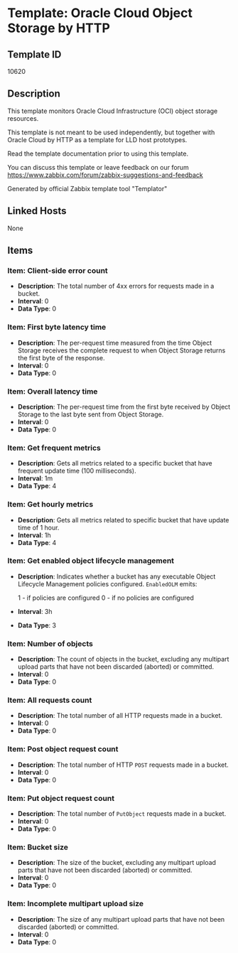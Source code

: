 # Template: Oracle Cloud Object Storage by HTTP

## Template ID
10620

## Description
This template monitors Oracle Cloud Infrastructure (OCI) object storage resources.

This template is not meant to be used independently, but together with Oracle Cloud by HTTP as a template for
LLD host prototypes.

Read the template documentation prior to using this template.

You can discuss this template or leave feedback on our forum https://www.zabbix.com/forum/zabbix-suggestions-and-feedback

Generated by official Zabbix template tool "Templator"

## Linked Hosts
None

## Items

### Item: Client-side error count
- **Description**: The total number of 4xx errors for requests made in a bucket.
- **Interval**: 0
- **Data Type**: 0

### Item: First byte latency time
- **Description**: The per-request time measured from the time Object Storage receives the complete request to when Object Storage returns the first byte of the response.
- **Interval**: 0
- **Data Type**: 0

### Item: Overall latency time
- **Description**: The per-request time from the first byte received by Object Storage to the last byte sent from Object Storage.
- **Interval**: 0
- **Data Type**: 0

### Item: Get frequent metrics
- **Description**: Gets all metrics related to a specific bucket that have frequent update time (100 milliseconds).
- **Interval**: 1m
- **Data Type**: 4

### Item: Get hourly metrics
- **Description**: Gets all metrics related to specific bucket that have update time of 1 hour.
- **Interval**: 1h
- **Data Type**: 4

### Item: Get enabled object lifecycle management
- **Description**: Indicates whether a bucket has any executable Object Lifecycle Management policies configured. `EnabledOLM` emits:

    1 - if policies are configured
    0 - if no policies are configured
- **Interval**: 3h
- **Data Type**: 3

### Item: Number of objects
- **Description**: The count of objects in the bucket, excluding any multipart upload parts that have not been discarded (aborted) or committed.
- **Interval**: 0
- **Data Type**: 0

### Item: All requests count
- **Description**: The total number of all HTTP requests made in a bucket.
- **Interval**: 0
- **Data Type**: 0

### Item: Post object request count
- **Description**: The total number of HTTP `POST` requests made in a bucket.
- **Interval**: 0
- **Data Type**: 0

### Item: Put object request count
- **Description**: The total number of `PutObject` requests made in a bucket.
- **Interval**: 0
- **Data Type**: 0

### Item: Bucket size
- **Description**: The size of the bucket, excluding any multipart upload parts that have not been discarded (aborted) or committed.
- **Interval**: 0
- **Data Type**: 0

### Item: Incomplete multipart upload size
- **Description**: The size of any multipart upload parts that have not been discarded (aborted) or committed.
- **Interval**: 0
- **Data Type**: 0

